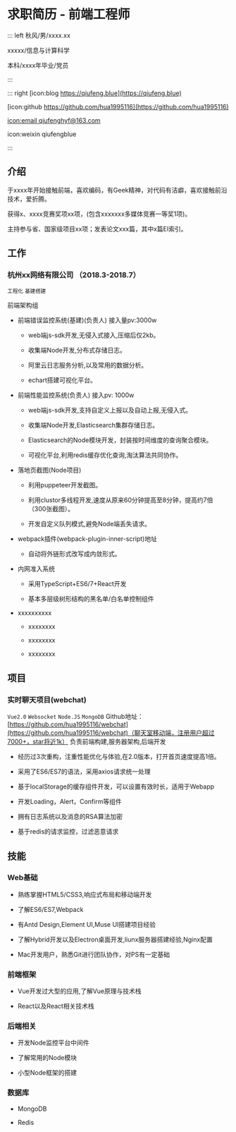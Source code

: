 # 求职简历 - 前端工程师

::: left 秋风/男/xxxx.xx

xxxxx/信息与计算科学

本科/xxxx年毕业/党员

:::

::: right [icon:blog https://qiufeng.blue](https://qiufeng.blue)

[icon:github https://github.com/hua1995116](https://github.com/hua1995116)

[icon:email qiufenghyf@163.com](mailto:qiufenghyf@163.com)

icon:weixin qiufengblue

:::

## 介绍

于xxxx年开始接触前端，喜欢编码，有Geek精神，对代码有洁癖，喜欢接触前沿技术，爱折腾。

获得x、xxxx竞赛奖项xx项，(包含xxxxxxx多媒体竞赛一等奖1项)。

主持参与省、国家级项目xx项；发表论文xxx篇，其中x篇EI索引。

## 工作

### 杭州xx网络有限公司 （2018.3-2018.7）

`工程化` `基建搭建`

前端架构组

-   前端错误监控系统(基建)(负责人) 接入量pv:3000w
    
    -   web端js-sdk开发,无侵入式接入,压缩后仅2kb。
        
    -   收集端Node开发,分布式存储日志。
        
    -   阿里云日志服务分析,以及常用的数据分析。
        
    -   echart搭建可视化平台。
        
-   前端性能监控系统(负责人) 接入pv: 1000w
    
    -   web端js-sdk开发,支持自定义上报以及自动上报,无侵入式。
        
    -   收集端Node开发,Elasticsearch集群存储日志。
        
    -   Elasticsearch的Node模块开发，封装按时间维度的查询聚合模块。
        
    -   可视化平台,利用redis缓存优化查询,淘汰算法共同协作。
        
-   落地页截图(Node项目)
    
    -   利用puppeteer开发截图。
        
    -   利用clustor多线程开发,速度从原来60分钟提高至8分钟，提高约7倍（300张截图）。
        
    -   开发自定义队列模式,避免Node端丢失请求。
        
-   webpack插件(webpack-plugin-inner-script)地址
    
    -   自动将外链形式改写成内敛形式。
        
-   内网准入系统
    
    -   采用TypeScript+ES6/7+React开发
        
    -   基本多层级树形结构的黑名单/白名单控制组件
        
-   xxxxxxxxxx
    
    -   xxxxxxxx
        
    -   xxxxxxxx
        
    -   xxxxxxxx
        

## 项目

### 实时聊天项目(webchat)

`Vue2.0` `Websocket` `Node.JS` `MongoDB` Github地址：[https://github.com/hua1995116/webchat](https://github.com/hua1995116/webchat)（聊天室移动端，注册用户超过7000+，star将近1k） 负责前端构建,服务器架构,后端开发

-   经历过3次重构，注重性能优化与体验,在2.0版本，打开首页速度提高1倍。
    
-   采用了ES6/ES7的语法，采用axios请求统一处理
    
-   基于localStorage的缓存组件开发，可以设置有效时长，适用于Webapp
    
-   开发Loading，Alert，Confirm等组件
    
-   拥有日志系统以及消息的RSA算法加密
    
-   基于redis的请求监控，过滤恶意请求
    

## 技能

### Web基础

-   熟练掌握HTML5/CSS3,响应式布局和移动端开发
    
-   了解ES6/ES7,Webpack
    
-   有Antd Design,Element UI,Muse UI搭建项目经验
    
-   了解Hybrid开发以及Electron桌面开发,liunx服务器搭建经验,Nginx配置
    
-   Mac开发用户，熟悉Git进行团队协作，对PS有一定基础
    

### 前端框架

-   Vue开发过大型的应用,了解Vue原理与技术栈
    
-   React以及React相关技术栈
    

### 后端相关

-   开发Node监控平台中间件
    
-   了解常用的Node模块
    
-   小型Node框架的搭建
    

### 数据库

-   MongoDB
    
-   Redis
